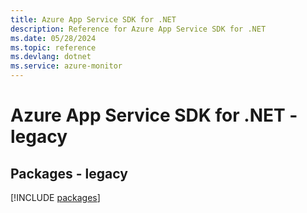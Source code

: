 ```yaml
---
title: Azure App Service SDK for .NET
description: Reference for Azure App Service SDK for .NET
ms.date: 05/28/2024
ms.topic: reference
ms.devlang: dotnet
ms.service: azure-monitor
---
```

# Azure App Service SDK for .NET - legacy
## Packages - legacy
[!INCLUDE [packages](app-service-index.md)]
